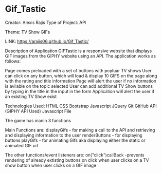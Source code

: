 # Gif_Tastic
Creator: Alexis Rajis
Type of Project: API

Theme: TV Show GIFs

 LINK:
 https://arajis06.github.io/Gif_Tastic/

Description of Application
GIFTastic is a responsive website that displays GIF images from the GIPHY website using an API. The application works as follows:

Page comes preloaded with a set of buttons with popluar TV shows 
User can click on any button, which will load & display 10 GIFS on the page along with the rating and title information
Page will alert the user if no information is avilable on the topic selected
User can add additional TV Show buttons by typing in the title  in the input in the form
Application will alert the user if an existing TV Show exist

Technologies Used:
HTML
CSS
Bootstrap
Javascript
JQuery
Git
GitHub
API (GIPHY API Used)
Javascript File

The game has manin 3 functions 

  Main Functions are:
    displayGifs - for making a call to the API and retrieving and displaying information to the user
    renderButtons - for displaying buttons
    playGifs - for animating Gifs aka displaying either the static or animated GIF url
    
  The other functions/event listeners are:
    on("click")callBack -prevents rendering of already extisting buttons on click
    when user clicks on a TV show button
    when user clicks on a GIF image 
